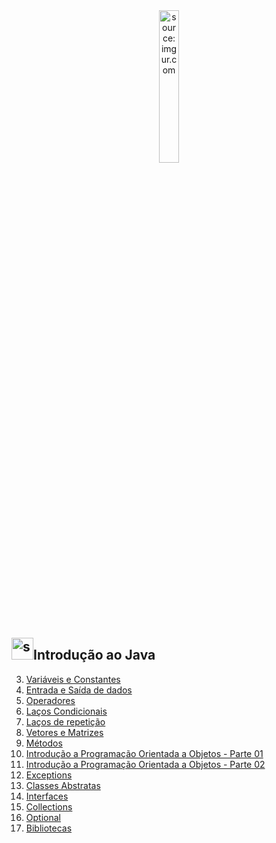 <div align="center">
    <img src="https://i.imgur.com/IaD4lwg.png" title="source: imgur.com" width="25%"/>
</div>

<h2><img src="https://i.imgur.com/JSfXyzm.png" title="source: imgur.com" width="35px"/>Introdução ao Java</h2>


3. <a href="03.md" >Variáveis e Constantes</a>
4. <a href="04.md" >Entrada e Saída de dados</a>
5. <a href="05.md">Operadores</a>
6. <a href="06.md">Laços Condicionais</a>
7. <a href="07.md">Laços de repetição</a>
8. <a href="08.md">Vetores e Matrizes</a>
9. <a href="09.md" >Métodos</a> 
10. <a href="10.md" >Introdução a Programação Orientada a Objetos - Parte 01</a>
11. <a href="11.md" >Introdução a Programação Orientada a Objetos - Parte 02</a>
12. <a href="12.md" >Exceptions</a>
13. <a href="13.md" >Classes Abstratas</a>
14. <a href="14.md" >Interfaces</a>
15. <a href="15.md" >Collections</a>
16. <a href="16.md" >Optional</a> 
17. <a href="17.md" >Bibliotecas</a>

<!-- <br /><br />
	
<div align="center"><a href="../README.md"><img src="https://i.imgur.com/kfHCxif.png" title="source: imgur.com" width="5%"/></a></div>
<div align="center">Home</div>
-->

